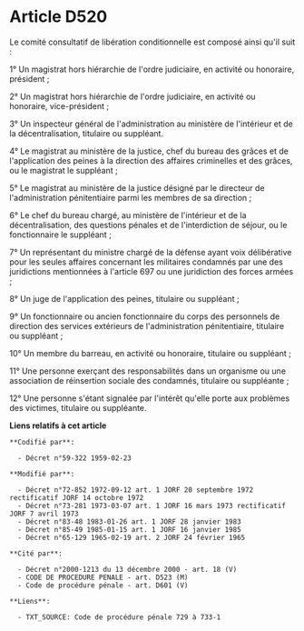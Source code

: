 # Article D520

Le comité consultatif de libération conditionnelle est composé ainsi qu'il suit :

1° Un magistrat hors hiérarchie de l'ordre judiciaire, en activité ou honoraire, président ;

2° Un magistrat hors hiérarchie de l'ordre judiciaire, en activité ou honoraire, vice-président ;

3° Un inspecteur général de l'administration au ministère de l'intérieur et de la décentralisation, titulaire ou suppléant.

4° Le magistrat au ministère de la justice, chef du bureau des grâces et de l'application des peines à la direction des
affaires criminelles et des grâces, ou le magistrat le suppléant ;

5° Le magistrat au ministère de la justice désigné par le directeur de l'administration pénitentiaire parmi les membres de sa
direction ;

6° Le chef du bureau chargé, au ministère de l'intérieur et de la décentralisation, des questions pénales et de
l'interdiction de séjour, ou le fonctionnaire le suppléant ;

7° Un représentant du ministre chargé de la défense ayant voix délibérative pour les seules affaires concernant les
militaires condamnés par une des juridictions mentionnées à l'article 697 ou une juridiction des forces armées ;

8° Un juge de l'application des peines, titulaire ou suppléant ;

9° Un fonctionnaire ou ancien fonctionnaire du corps des personnels de direction des services extérieurs de l'administration
pénitentiaire, titulaire ou suppléant ;

10° Un membre du barreau, en activité ou honoraire, titulaire ou suppléant ;

11° Une personne exerçant des responsabilités dans un organisme ou une association de réinsertion sociale des condamnés,
titulaire ou suppléante ;

12° Une personne s'étant signalée par l'intérêt qu'elle porte aux problèmes des victimes, titulaire ou suppléante.

**Liens relatifs à cet article**

	**Codifié par**:

	  - Décret n°59-322 1959-02-23

	**Modifié par**:

	  - Décret n°72-852 1972-09-12 art. 1 JORF 20 septembre 1972 rectificatif JORF 14 octobre 1972
	  - Décret n°73-281 1973-03-07 art. 1 JORF 16 mars 1973 rectificatif JORF 7 avril 1973
	  - Décret n°83-48 1983-01-26 art. 1 JORF 28 janvier 1983
	  - Décret n°85-49 1985-01-15 art. 1 JORF 16 janvier 1985
	  - Décret n°65-129 1965-02-19 art. 2 JORF 24 février 1965

	**Cité par**:

	  - Décret n°2000-1213 du 13 décembre 2000 - art. 18 (V)
	  - CODE DE PROCEDURE PENALE - art. D523 (M)
	  - Code de procédure pénale - art. D601 (V)

	**Liens**:

	  - TXT_SOURCE: Code de procédure pénale 729 à 733-1
